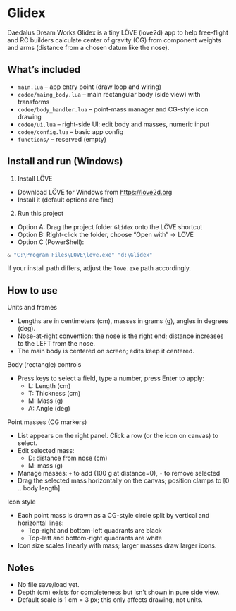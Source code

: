 # Glidex

Daedalus Dream Works Glidex is a tiny LÖVE (love2d) app to help free-flight and RC builders calculate center of gravity (CG) from component weights and arms (distance from a chosen datum like the nose).

## What’s included

- `main.lua` – app entry point (draw loop and wiring)
- `codee/maing_body.lua` – main rectangular body (side view) with transforms
- `codee/body_handler.lua` – point-mass manager and CG-style icon drawing
- `codee/ui.lua` – right-side UI: edit body and masses, numeric input
- `codee/config.lua` – basic app config
- `functions/` – reserved (empty)

## Install and run (Windows)

1) Install LÖVE
- Download LÖVE for Windows from https://love2d.org
- Install it (default options are fine)

2) Run this project
- Option A: Drag the project folder `Glidex` onto the LÖVE shortcut
- Option B: Right-click the folder, choose “Open with” -> LÖVE
- Option C (PowerShell):

```powershell
& "C:\Program Files\LOVE\love.exe" "d:\Glidex"
```

If your install path differs, adjust the `love.exe` path accordingly.

## How to use

Units and frames
- Lengths are in centimeters (cm), masses in grams (g), angles in degrees (deg).
- Nose-at-right convention: the nose is the right end; distance increases to the LEFT from the nose.
- The main body is centered on screen; edits keep it centered.

Body (rectangle) controls
- Press keys to select a field, type a number, press Enter to apply:
	- L: Length (cm)
	- T: Thickness (cm)
	- M: Mass (g)
	- A: Angle (deg)

Point masses (CG markers)
- List appears on the right panel. Click a row (or the icon on canvas) to select.
- Edit selected mass:
	- D: distance from nose (cm)
	- M: mass (g)
- Manage masses: `+` to add (100 g at distance=0), `-` to remove selected
- Drag the selected mass horizontally on the canvas; position clamps to [0 .. body length].

Icon style
- Each point mass is drawn as a CG-style circle split by vertical and horizontal lines:
	- Top-right and bottom-left quadrants are black
	- Top-left and bottom-right quadrants are white
- Icon size scales linearly with mass; larger masses draw larger icons.

## Notes

- No file save/load yet.
- Depth (cm) exists for completeness but isn’t shown in pure side view.
- Default scale is 1 cm = 3 px; this only affects drawing, not units.


